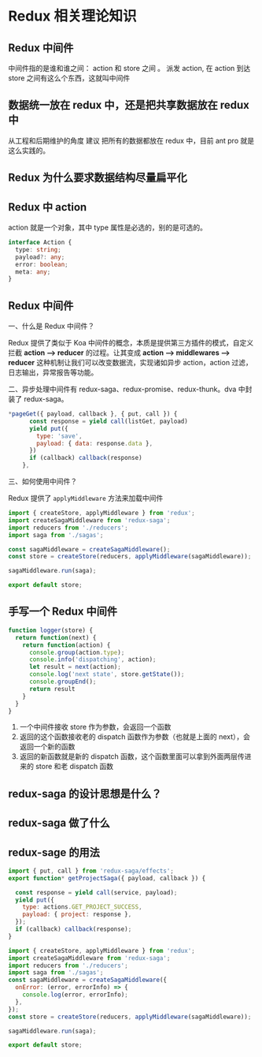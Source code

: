 # Redux 相关理论知识

## Redux 中间件
中间件指的是谁和谁之间： action 和 store 之间 。
派发 action, 在 action 到达 store 之间有这么个东西，这就叫中间件



## 数据统一放在 redux 中，还是把共享数据放在 redux 中
从工程和后期维护的角度 建议 把所有的数据都放在 redux 中，目前 ant pro 就是这么实践的。



## Redux 为什么要求数据结构尽量扁平化



## Redux 中 action

action 就是一个对象，其中 type 属性是必选的，别的是可选的。

```typescript
interface Action {
  type: string;
  payload?: any;
  error: boolean;
  meta: any;
}
```



## Redux 中间件

一、什么是 Redux 中间件？

Redux 提供了类似于 Koa 中间件的概念，本质是提供第三方插件的模式，自定义拦截 **action --> reducer** 的过程。让其变成 **action --> middlewares --> reducer** 这种机制让我们可以改变数据流，实现诸如异步 action，action 过滤，日志输出，异常报告等功能。

二、异步处理中间件有 redux-saga、redux-promise、redux-thunk。dva 中封装了 redux-saga。

```javascript
*pageGet({ payload, callback }, { put, call }) {
      const response = yield call(listGet, payload)
      yield put({
        type: 'save',
        payload: { data: response.data },
      })
      if (callback) callback(response)
    },
```

三、如何使用中间件？

Redux 提供了 `applyMiddleware` 方法来加载中间件

```javascript
import { createStore, applyMiddleware } from 'redux';
import createSagaMiddleware from 'redux-saga';
import reducers from './reducers';
import saga from './sagas';

const sagaMiddleware = createSagaMiddleware();
const store = createStore(reducers, applyMiddleware(sagaMiddleware));

sagaMiddleware.run(saga);

export default store;

```



## 手写一个 Redux 中间件

```js
function logger(store) {
  return function(next) {
    return function(action) {
      console.group(action.type);
      console.info('dispatching', action);
      let result = next(action);
      console.log('next state', store.getState());
      console.groupEnd();
      return result
    }
  }
}

```

1. 一个中间件接收 store 作为参数，会返回一个函数
2. 返回的这个函数接收老的 dispatch 函数作为参数（也就是上面的 next），会返回一个新的函数
3. 返回的新函数就是新的 dispatch 函数，这个函数里面可以拿到外面两层传进来的 store 和老 dispatch 函数



## redux-saga 的设计思想是什么？



## redux-saga 做了什么



## redux-sage 的用法

```js
import { put, call } from 'redux-saga/effects';
export function* getProjectSaga({ payload, callback }) {

  const response = yield call(service, payload);
  yield put({
    type: actions.GET_PROJECT_SUCCESS,
    payload: { project: response },
  });
  if (callback) callback(response);
}

import { createStore, applyMiddleware } from 'redux';
import createSagaMiddleware from 'redux-saga';
import reducers from './reducers';
import saga from './sagas';
const sagaMiddleware = createSagaMiddleware({
  onError: (error, errorInfo) => {
    console.log(error, errorInfo);
  },
});
const store = createStore(reducers, applyMiddleware(sagaMiddleware));

sagaMiddleware.run(saga);

export default store;

```



